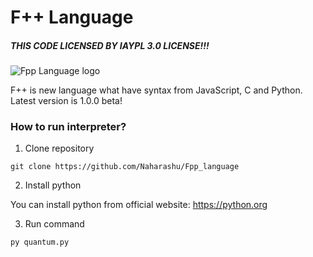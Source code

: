 # F++ Language

##### THIS CODE LICENSED BY IAYPL 3.0 LICENSE!!!

![Fpp Language logo](https://i.imgur.com/S2Z0d1t.png)

F++ is new language what have syntax from JavaScript, C and Python. Latest version is 1.0.0 beta!



### How to run interpreter?

1. Clone repository 

```shell 
git clone https://github.com/Naharashu/Fpp_language
```

2. Install python

You can install python from official website: https://python.org


3. Run command

```py
py quantum.py
```
